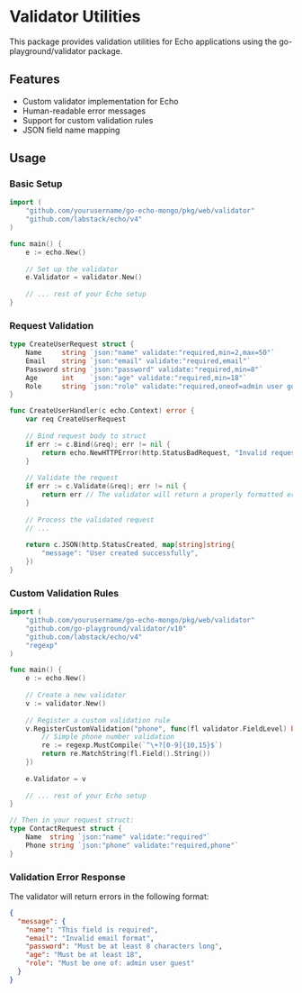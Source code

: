 # Validator Utilities

This package provides validation utilities for Echo applications using the go-playground/validator package.

## Features

- Custom validator implementation for Echo
- Human-readable error messages
- Support for custom validation rules
- JSON field name mapping

## Usage

### Basic Setup

```go
import (
    "github.com/yourusername/go-echo-mongo/pkg/web/validator"
    "github.com/labstack/echo/v4"
)

func main() {
    e := echo.New()
    
    // Set up the validator
    e.Validator = validator.New()
    
    // ... rest of your Echo setup
}
```

### Request Validation

```go
type CreateUserRequest struct {
    Name     string `json:"name" validate:"required,min=2,max=50"`
    Email    string `json:"email" validate:"required,email"`
    Password string `json:"password" validate:"required,min=8"`
    Age      int    `json:"age" validate:"required,min=18"`
    Role     string `json:"role" validate:"required,oneof=admin user guest"`
}

func CreateUserHandler(c echo.Context) error {
    var req CreateUserRequest
    
    // Bind request body to struct
    if err := c.Bind(&req); err != nil {
        return echo.NewHTTPError(http.StatusBadRequest, "Invalid request format")
    }
    
    // Validate the request
    if err := c.Validate(&req); err != nil {
        return err // The validator will return a properly formatted error
    }
    
    // Process the validated request
    // ...
    
    return c.JSON(http.StatusCreated, map[string]string{
        "message": "User created successfully",
    })
}
```

### Custom Validation Rules

```go
import (
    "github.com/yourusername/go-echo-mongo/pkg/web/validator"
    "github.com/go-playground/validator/v10"
    "github.com/labstack/echo/v4"
    "regexp"
)

func main() {
    e := echo.New()
    
    // Create a new validator
    v := validator.New()
    
    // Register a custom validation rule
    v.RegisterCustomValidation("phone", func(fl validator.FieldLevel) bool {
        // Simple phone number validation
        re := regexp.MustCompile(`^\+?[0-9]{10,15}$`)
        return re.MatchString(fl.Field().String())
    })
    
    e.Validator = v
    
    // ... rest of your Echo setup
}

// Then in your request struct:
type ContactRequest struct {
    Name  string `json:"name" validate:"required"`
    Phone string `json:"phone" validate:"required,phone"`
}
```

### Validation Error Response

The validator will return errors in the following format:

```json
{
  "message": {
    "name": "This field is required",
    "email": "Invalid email format",
    "password": "Must be at least 8 characters long",
    "age": "Must be at least 18",
    "role": "Must be one of: admin user guest"
  }
}
``` 